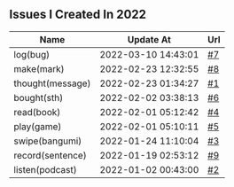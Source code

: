 ## Issues I Created In 2022

| Name | Update At | Url |
| ---- | ---- | ---- |
| log(bug) | 2022-03-10 14:43:01 | [#7](https://github.com/bGZoCg/2022/issues/7) |
| make(mark) | 2022-02-23 12:32:55 | [#8](https://github.com/bGZoCg/2022/issues/8) |
| thought(message) | 2022-02-23 01:34:27 | [#1](https://github.com/bGZoCg/2022/issues/1) |
| bought(sth) | 2022-02-02 03:38:13 | [#6](https://github.com/bGZoCg/2022/issues/6) |
| read(book) | 2022-02-01 05:12:42 | [#4](https://github.com/bGZoCg/2022/issues/4) |
| play(game) | 2022-02-01 05:10:11 | [#5](https://github.com/bGZoCg/2022/issues/5) |
| swipe(bangumi) | 2022-01-24 11:10:04 | [#3](https://github.com/bGZoCg/2022/issues/3) |
| record(sentence) | 2022-01-19 02:53:12 | [#9](https://github.com/bGZoCg/2022/issues/9) |
| listen(podcast) | 2022-01-02 00:43:00 | [#2](https://github.com/bGZoCg/2022/issues/2) |

